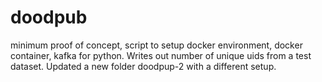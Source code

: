 # doodpub
minimum proof of concept, 
script to setup docker environment, docker container, kafka for python.
Writes out number of unique uids from  a test dataset.
Updated a new folder doodpup-2 with a different setup.
